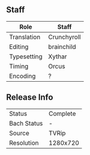 ## Staff

| Role        | Staff       |
|-------------|-------------|
| Translation | Crunchyroll |
| Editing     | brainchild  |
| Typesetting | Xythar      |
| Timing      | Orcus       |
| Encoding    | ?           |

## Release Info

|             |           |
|-------------|-----------|
| Status      | Complete  |
| Bach Status | -         |
| Source      | TVRip     |
| Resolution  | 1280x720  |
